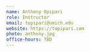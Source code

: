 ```yaml
---
name: Anthony Opipari
role: Instructor
email: topipari@umich.edu
website: https://topipari.com
photo: anthony.jpg
office-hours: TBD
---
```

